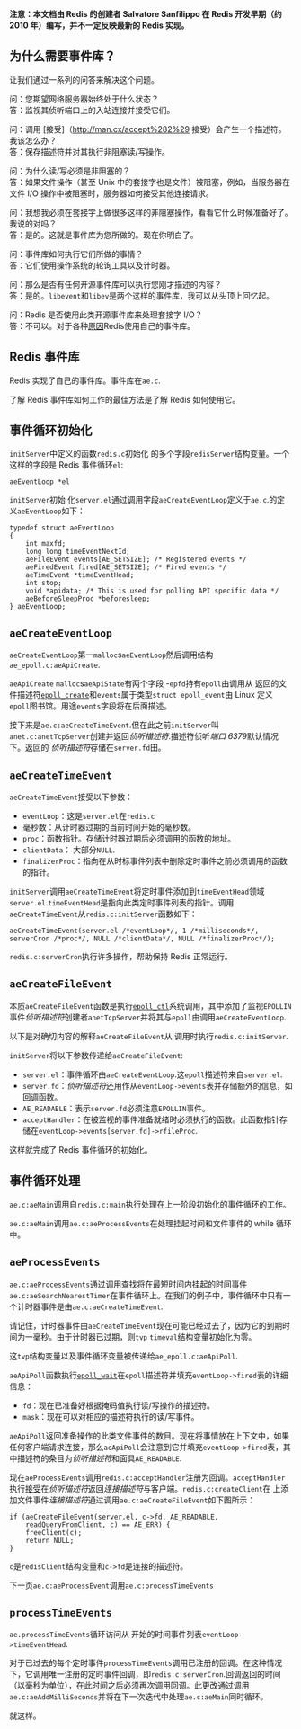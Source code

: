 
**注意：本文档由 Redis 的创建者 Salvatore Sanfilippo 在 Redis 开发早期（约 2010 年）编写，并不一定反映最新的 Redis 实现。**

## 为什么需要事件库？

让我们通过一系列的问答来解决这个问题。

问：您期望网络服务器始终处于什么状态？<br/>
答：监视其侦听端口上的入站连接并接受它们。

问：调用 \[接受]（http://man.cx/accept%282%29 接受）会产生一个描述符。我该怎么办？<br/>
答：保存描述符并对其执行非阻塞读/写操作。

问：为什么读/写必须是非阻塞的？<br/>
答：如果文件操作（甚至 Unix 中的套接字也是文件）被阻塞，例如，当服务器在文件 I/O 操作中被阻塞时，服务器如何接受其他连接请求。

问：我想我必须在套接字上做很多这样的非阻塞操作，看看它什么时候准备好了。我说的对吗？<br/>
答：是的。这就是事件库为您所做的。现在你明白了。

问：事件库如何执行它们所做的事情？<br/>
答：它们使用操作系统的轮询工具以及计时器。

问：那么是否有任何开源事件库可以执行您刚才描述的内容？<br/>
答：是的。`libevent`和`libev`是两个这样的事件库，我可以从头顶上回忆起。

问：Redis 是否使用此类开源事件库来处理套接字 I/O？<br/>
答：不可以。对于各种[原因](http://groups.google.com/group/redis-db/browse_thread/thread/b52814e9ef15b8d0/)Redis使用自己的事件库。

## Redis 事件库

Redis 实现了自己的事件库。事件库在`ae.c`.

了解 Redis 事件库如何工作的最佳方法是了解 Redis 如何使用它。

## 事件循环初始化

`initServer`中定义的函数`redis.c`初始化 的多个字段`redisServer`结构变量。一个这样的字段是 Redis 事件循环`el`:

    aeEventLoop *el

`initServer`初始 化`server.el`通过调用字段`aeCreateEventLoop`定义于`ae.c`.的定义`aeEventLoop`如下：

    typedef struct aeEventLoop
    {
        int maxfd;
        long long timeEventNextId;
        aeFileEvent events[AE_SETSIZE]; /* Registered events */
        aeFiredEvent fired[AE_SETSIZE]; /* Fired events */
        aeTimeEvent *timeEventHead;
        int stop;
        void *apidata; /* This is used for polling API specific data */
        aeBeforeSleepProc *beforesleep;
    } aeEventLoop;

## `aeCreateEventLoop`

`aeCreateEventLoop`第一`malloc`s`aeEventLoop`然后调用结构`ae_epoll.c:aeApiCreate`.

`aeApiCreate` `malloc`s`aeApiState`有两个字段 -`epfd`持有`epoll`由调用从 返回的文件描述符[`epoll_create`](http://man.cx/epoll_create%282%29)和`events`属于类型`struct epoll_event`由 Linux 定义`epoll`图书馆。用途`events`字段将在后面描述。

接下来是`ae.c:aeCreateTimeEvent`.但在此之前`initServer`叫`anet.c:anetTcpServer`创建并返回*侦听描述符*.描述符侦听*端口 6379*默认情况下。返回的 *侦听描述符*存储在`server.fd`田。

## `aeCreateTimeEvent`

`aeCreateTimeEvent`接受以下参数：

*   `eventLoop`：这是`server.el`在`redis.c`
*   毫秒数：从计时器过期的当前时间开始的毫秒数。
*   `proc`：函数指针。存储计时器过期后必须调用的函数的地址。
*   `clientData`： 大部分`NULL`.
*   `finalizerProc`：指向在从时标事件列表中删除定时事件之前必须调用的函数的指针。

`initServer`调用`aeCreateTimeEvent`将定时事件添加到`timeEventHead`领域`server.el`.`timeEventHead`是指向此类定时事件列表的指针。调用`aeCreateTimeEvent`从`redis.c:initServer`函数如下：

    aeCreateTimeEvent(server.el /*eventLoop*/, 1 /*milliseconds*/, serverCron /*proc*/, NULL /*clientData*/, NULL /*finalizerProc*/);

`redis.c:serverCron`执行许多操作，帮助保持 Redis 正常运行。

## `aeCreateFileEvent`

本质`aeCreateFileEvent`函数是执行[`epoll_ctl`](http://man.cx/epoll_ctl)系统调用，其中添加了监视`EPOLLIN`事件*侦听描述符*创建者`anetTcpServer`并将其与`epoll`由调用`aeCreateEventLoop`.

以下是对确切内容的解释`aeCreateFileEvent`从 调用时执行`redis.c:initServer`.

`initServer`将以下参数传递给`aeCreateFileEvent`:

*   `server.el`：事件循环由`aeCreateEventLoop`.这`epoll`描述符来自`server.el`.
*   `server.fd`：*侦听描述符*还用作从`eventLoop->events`表并存储额外的信息，如回调函数。
*   `AE_READABLE`：表示`server.fd`必须注意`EPOLLIN`事件。
*   `acceptHandler`：在被监视的事件准备就绪时必须执行的函数。此函数指针存储在`eventLoop->events[server.fd]->rfileProc`.

这样就完成了 Redis 事件循环的初始化。

## 事件循环处理

`ae.c:aeMain`调用自`redis.c:main`执行处理在上一阶段初始化的事件循环的工作。

`ae.c:aeMain`调用`ae.c:aeProcessEvents`在处理挂起时间和文件事件的 while 循环中。

## `aeProcessEvents`

`ae.c:aeProcessEvents`通过调用查找将在最短时间内挂起的时间事件`ae.c:aeSearchNearestTimer`在事件循环上。在我们的例子中，事件循环中只有一个计时器事件是由`ae.c:aeCreateTimeEvent`.

请记住，计时器事件由`aeCreateTimeEvent`现在可能已经过去了，因为它的到期时间为一毫秒。由于计时器已过期，则`tvp` `timeval`结构变量初始化为零。

这`tvp`结构变量以及事件循环变量被传递给`ae_epoll.c:aeApiPoll`.

`aeApiPoll`函数执行[`epoll_wait`](http://man.cx/epoll_wait)在`epoll`描述符并填充`eventLoop->fired`表的详细信息：

*   `fd`：现在已准备好根据掩码值执行读/写操作的描述符。
*   `mask`：现在可以对相应的描述符执行的读/写事件。

`aeApiPoll`返回准备操作的此类文件事件的数目。现在将事情放在上下文中，如果任何客户端请求连接，那么`aeApiPoll`会注意到它并填充`eventLoop->fired`表，其中描述符的条目为*侦听描述符*和面具`AE_READABLE`.

现在`aeProcessEvents`调用`redis.c:acceptHandler`注册为回调。`acceptHandler`执行[接受](http://man.cx/accept)在*侦听描述符*返回*连接描述符*与客户端。`redis.c:createClient`在 上添加文件事件*连接描述符*通过调用`ae.c:aeCreateFileEvent`如下图所示：

    if (aeCreateFileEvent(server.el, c->fd, AE_READABLE,
        readQueryFromClient, c) == AE_ERR) {
        freeClient(c);
        return NULL;
    }

`c`是`redisClient`结构变量和`c->fd`是连接的描述符。

下一页`ae.c:aeProcessEvent`调用`ae.c:processTimeEvents`

## `processTimeEvents`

`ae.processTimeEvents`循环访问从 开始的时间事件列表`eventLoop->timeEventHead`.

对于已过去的每个定时事件`processTimeEvents`调用已注册的回调。在这种情况下，它调用唯一注册的定时事件回调，即`redis.c:serverCron`.回调返回的时间（以毫秒为单位），在此时间之后必须再次调用回调。此更改通过调用`ae.c:aeAddMilliSeconds`并将在下一次迭代中处理`ae.c:aeMain`同时循环。

就这样。
